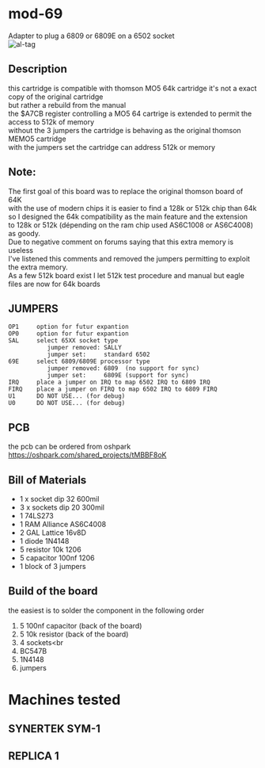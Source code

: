 # mod-69
Adapter to plug a 6809 or 6809E on a 6502 socket
<br>
![al-tag](http://netfilters.eu/github/MOD-69.PNG)
<br>
## Description
this cartridge is compatible with thomson MO5 64k cartridge
it's not a exact copy of the original cartridge<br>
but rather a rebuild from the manual
<br>
the $A7CB register controlling a MO5 64 cartrige is extended
to permit the access to 512k of memory
<br>
without the 3 jumpers the cartridge is behaving as the 
original thomson MEMO5 cartridge
<br>
with the jumpers set the cartridge can address 512k or memory
<br>

## Note:
The first goal of this board was to replace the original thomson board of 64K
<br>
with the use of modern chips it is easier to find a 128k or 512k chip than 64k
<br>
so I designed the 64k compatibility as the main feature and the extension
<br>
to 128k or 512k (dépending on the ram chip used AS6C1008 or AS6C4008) as goody.
<br>
Due to negative comment on forums saying that this extra memory is useless
<br>
I've listened this comments and removed the jumpers permitting to exploit
<br>
the extra memory.
<br>
As a few 512k board exist I let 512k test procedure and manual
but eagle files are now for 64k boards



## JUMPERS
```
OP1     option for futur expantion
OP0     option for futur expantion
SAL     select 65XX socket type
           jumper removed: SALLY
           jumper set:     standard 6502
69E     select 6809/6809E processor type
           jumper removed: 6809  (no support for sync) 
           jumper set:     6809E (support for sync)
IRQ     place a jumper on IRQ to map 6502 IRQ to 6809 IRQ       
FIRQ    place a jumper on FIRQ to map 6502 IRQ to 6809 FIRQ
U1      DO NOT USE... (for debug)
U0      DO NOT USE... (for debug)
```


## PCB
the pcb can be ordered from oshpark<br>
https://oshpark.com/shared_projects/tMBBF8oK

## Bill of Materials
* 1 x socket  dip 32  600mil
* 3 x sockets dip 20  300mil
* 1 74LS273
* 1 RAM Alliance AS6C4008
* 2 GAL Lattice 16v8D
* 1 diode 1N4148
* 5 resistor 10k    1206
* 5 capacitor 100nf 1206
* 1 block of 3 jumpers



## Build of the board
the easiest is to solder the component in the following order<br>
1. 5 100nf capacitor (back of the board)<br>
2. 5 10k resistor (back of the board)<br>
3. 4 sockets<br
4. BC547B<br>
5. 1N4148<br>
6. jumpers<br>

# Machines tested

## SYNERTEK SYM-1

## REPLICA 1

